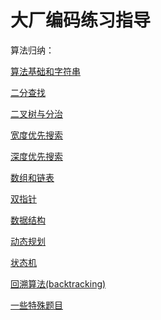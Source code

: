 # 大厂编码练习指导

算法归纳：<br />

<p><a href="STRING.md">算法基础和字符串</a></p>
<p><a href="Dichotomy.md">二分查找</a></p>
<p><a href="BinaryTreeDivideConquer.md">二叉树与分治</a></p>
<p><a href="BFS.md">宽度优先搜索</a></p>
<p><a href="DFS.md">深度优先搜索</a></p>
<p><a href="ArrayLinkedList/README.md">数组和链表</a></p>
<p><a href="DualPointer.md">双指针</a></p>
<p><a href="DataStructure.md">数据结构</a></p>
<p><a href="DP.md">动态规划</a></p>
<p><a href="FSM.md">状态机</a></p>
<p><a href="Backtracking.md">回溯算法(backtracking)</a></p>
<p><a href="TE.md">一些特殊题目</a></p>
